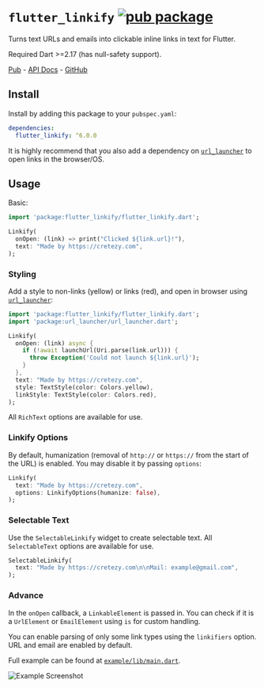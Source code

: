 # `flutter_linkify` [![pub package](https://img.shields.io/pub/v/flutter_linkify.svg)](https://pub.dartlang.org/packages/flutter_linkify)

Turns text URLs and emails into clickable inline links in text for Flutter.

Required Dart >=2.17 (has null-safety support).

[Pub](https://pub.dartlang.org/packages/flutter_linkify) - [API Docs](https://pub.dartlang.org/documentation/flutter_linkify/latest/) - [GitHub](https://github.com/Cretezy/flutter_linkify)

## Install

Install by adding this package to your `pubspec.yaml`:

```yaml
dependencies:
  flutter_linkify: ^6.0.0
```

It is highly recommend that you also add a dependency on [`url_launcher`](https://pub.dartlang.org/packages/url_launcher) to open links in the browser/OS.

## Usage

Basic:

```dart
import 'package:flutter_linkify/flutter_linkify.dart';

Linkify(
  onOpen: (link) => print("Clicked ${link.url}!"),
  text: "Made by https://cretezy.com",
);
```

### Styling

Add a style to non-links (yellow) or links (red), and open in browser using [`url_launcher`](https://pub.dartlang.org/packages/url_launcher):

```dart
import 'package:flutter_linkify/flutter_linkify.dart';
import 'package:url_launcher/url_launcher.dart';

Linkify(
  onOpen: (link) async {
    if (!await launchUrl(Uri.parse(link.url))) {
      throw Exception('Could not launch ${link.url}');
    }
  },
  text: "Made by https://cretezy.com",
  style: TextStyle(color: Colors.yellow),
  linkStyle: TextStyle(color: Colors.red),
);
```

All `RichText` options are available for use.

### Linkify Options

By default, humanization (removal of `http://` or `https://` from the start of the URL) is enabled. You may disable it by passing `options`:

```dart
Linkify(
  text: "Made by https://cretezy.com",
  options: LinkifyOptions(humanize: false),
);
```

### Selectable Text

Use the `SelectableLinkify` widget to create selectable text. All `SelectableText` options are available for use.

```dart
SelectableLinkify(
  text: "Made by https://cretezy.com\n\nMail: example@gmail.com",
);
```

### Advance

In the `onOpen` callback, a `LinkableElement` is passed in.
You can check if it is a `UrlElement` or `EmailElement` using `is` for custom handling.

You can enable parsing of only some link types using the `linkifiers` option. URL and email are enabled by default.

Full example can be found at [`example/lib/main.dart`](example/lib/main.dart).

![Example Screenshot](https://github.com/Cretezy/flutter_linkify/raw/master/example/screenshot.png)
